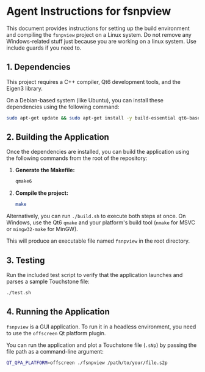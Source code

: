 # Agent Instructions for fsnpview

This document provides instructions for setting up the build environment and compiling the `fsnpview` project on a Linux system.
Do not remove any Windows-related stuff just because you are working on a linux system. Use include guards if you need to.

## 1. Dependencies

This project requires a C++ compiler, Qt6 development tools, and the Eigen3 library.

On a Debian-based system (like Ubuntu), you can install these dependencies using the following command:

```bash
sudo apt-get update && sudo apt-get install -y build-essential qt6-base-dev qt6-base-dev-tools libeigen3-dev
```

## 2. Building the Application

Once the dependencies are installed, you can build the application using the following commands from the root of the repository:

1.  **Generate the Makefile:**
    ```bash
    qmake6
    ```

2.  **Compile the project:**
    ```bash
    make
    ```

Alternatively, you can run `./build.sh` to execute both steps at once. On Windows, use the Qt6 `qmake` and your platform's build tool (`nmake` for MSVC or `mingw32-make` for MinGW).

This will produce an executable file named `fsnpview` in the root directory.

## 3. Testing

Run the included test script to verify that the application launches and parses a sample Touchstone file:

```bash
./test.sh
```

## 4. Running the Application

`fsnpview` is a GUI application. To run it in a headless environment, you need to use the `offscreen` Qt platform plugin.

You can run the application and plot a Touchstone file (`.sNp`) by passing the file path as a command-line argument:

```bash
QT_QPA_PLATFORM=offscreen ./fsnpview /path/to/your/file.s2p
```
